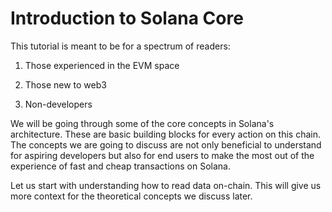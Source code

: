 # Introduction to Solana Core

This tutorial is meant to be for a spectrum of readers:

1. Those experienced in the EVM space
    
2. Those new to web3
    
3. Non-developers
    

We will be going through some of the core concepts in Solana's architecture. These are basic building blocks for every action on this chain. The concepts we are going to discuss are not only beneficial to understand for aspiring developers but also for end users to make the most out of the experience of fast and cheap transactions on Solana.

Let us start with understanding how to read data on-chain. This will give us more context for the theoretical concepts we discuss later.
